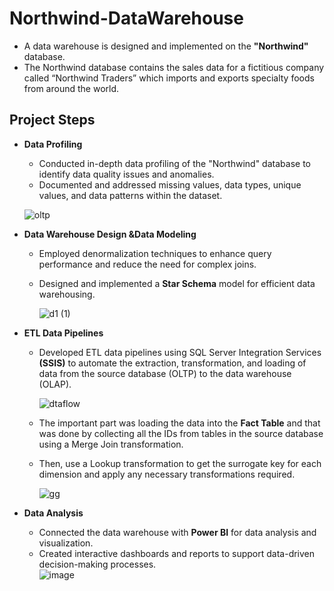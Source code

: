 # Northwind-DataWarehouse
- A data warehouse is designed and implemented on the **"Northwind"** database.<br /> 
- The Northwind database contains the sales data for a fictitious company called “Northwind Traders” which imports and exports specialty foods from around the world.

## Project Steps
- **Data Profiling** <br />
   - Conducted in-depth data profiling of the "Northwind" database to identify data quality issues and anomalies.<br /> 
   - Documented and addressed missing values, data types, unique values, and data patterns within the dataset. <br />

   ![oltp](https://github.com/Yasmeen-Shamakh/Northwind-DataWarehouse/assets/57462948/534e1e9d-ff35-4b9b-8eff-770fde6d77d9)



- **Data Warehouse Design &Data Modeling**  <br />
   - Employed denormalization techniques to enhance query performance and reduce the need for complex joins.
   - Designed and implemented a **Star Schema** model for efficient data warehousing.
 
     ![d1 (1)](https://github.com/Yasmeen-Shamakh/Northwind-DataWarehouse/assets/57462948/7e475132-cb5b-49af-b020-d0674c2caf13)



- **ETL Data Pipelines** <br />
   - Developed ETL data pipelines using SQL Server Integration Services **(SSIS)** to automate the extraction, transformation, and loading of data from the source database (OLTP) to the data warehouse (OLAP).
     
     ![dtaflow](https://github.com/Yasmeen-Shamakh/Northwind-DataWarehouse/assets/57462948/d7c0f108-545a-4023-ba39-7f6070466711)

   - The important part was loading the data into the **Fact Table** and that was done by collecting all the IDs from tables in the source database using a Merge Join transformation.
   - Then, use a Lookup transformation to get the surrogate key for each dimension and apply any necessary transformations required.
     
     ![gg](https://github.com/Yasmeen-Shamakh/Northwind-DataWarehouse/assets/57462948/9af4c2ae-77a8-4db8-aeb0-437509de9a79)


- **Data Analysis** <br />
   - Connected  the data warehouse with **Power BI** for data analysis and visualization.<br />
   - Created interactive dashboards and reports to support data-driven decision-making processes.<br />
      ![image](https://github.com/Yasmeen-Shamakh/Northwind-DataWarehouse/assets/57462948/de71db34-7318-4a86-b791-473f4f02ac8d)


